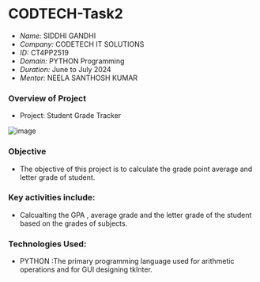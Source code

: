 # CODTECH-Task2

- *Name:* SIDDHI GANDHI
- *Company:* CODETECH IT SOLUTIONS
- *ID:* CT4PP2519
- *Domain:* PYTHON Programming
- *Duration:* June to July 2024
- *Mentor:* NEELA SANTHOSH KUMAR

### Overview of Project
- Project: Student Grade Tracker

![image](https://github.com/user-attachments/assets/bf29b571-f7da-4c1c-b0e6-4f89a08d0218)


### Objective
- The objective of this project is to calculate the grade point average and letter grade of student.

### Key activities include:
- Calcualting the GPA , average grade and the letter grade of the student based on the grades of subjects.

### Technologies Used:
- PYTHON :The primary programming language used for arithmetic operations and for GUI designing tkInter.
